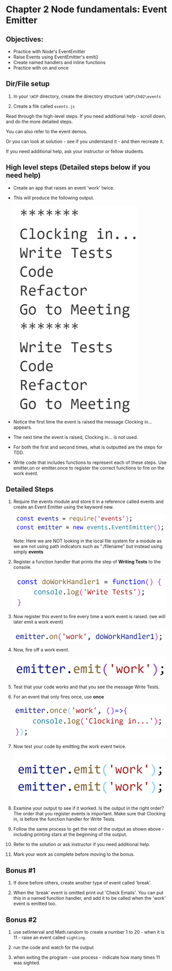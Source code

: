 # Chapter 2 Node fundamentals: Event Emitter
## Objectives:
* Practice with Node's EventEmitter 
* Raise Events using EventEmitter's emit()
* Create named handlers and inline functions
* Practice with on and once 

## Dir/File setup

1. In your `\WIP` directory, create the directory structure `\WIP\Ch02\events`

1. Create a file called `events.js`

Read through the high-level steps. If you need additional help - scroll down, and do the more detailed steps. 

You can also refer to the event demos.

Or you can look at solution  - see if you understand it - and then recreate it.

If you need additional help, ask your instructor or fellow students. 

## High level steps (Detailed steps below if you need help)
* Create an app that raises an event 'work' twice.
* This will produce the following output.

    ![](../screenshots/3-desired-output.png)

* Notice the first time the event is raised the message Clocking in... appears.
* The next time the event is raised, Clocking in... is not used.
* For both the first and second times, what is outputted are the steps for TDD. 
* Write code that includes functions to represent each of these steps. Use emitter.on or emitter.once to register the correct functions to fire on the work event.

## Detailed Steps


1. Require the events module and store it in a reference called events and create an Event Emitter using the keyword new.

    ![](../screenshots/3-require-events.png)

    Note: Here we are NOT looking in the local file system for a module as we are not using path indicators such as "./filename" but instead using simply **events**

2. Register a function handler that prints the step of **Writing Tests** to the console.
   
    ![](../screenshots/3-workhandler1.png)

1. Now register this event to fire every time a work event is raised. (we will later emit a work event)

    ![](../screenshots/3-on-work-write-tests.png)

1. Now, fire off a work event.

    ![](../screenshots/3-fire-work.png)

1. Test that your code works and that you see the message Write Tests.

2. For an event that only fires once, use **once** 

    ![](../screenshots/3-once-clocking-in.png)

   
3. Now test your code by emitting the work event twice.

    ![](../screenshots/3-emit-twice.png)
   
4. Examine your output to see if it worked. Is the output in the right order? The order that you register events is important. Make sure that Clocking in, is before the function handler for Write Tests.

1. Follow the same process to get the rest of the output as shown above - including printing stars at the beginning of the output.
   
2. Refer to the solution or ask instructor if you need additional help.

1. Mark your work as complete before moving to the bonus.
   
## Bonus #1

1. If done before others, create another type of event called 'break'.

2. When the 'break' event is omitted print out 'Check Emails'. You can put this in a named function handler, and add it to be called when the 'work' event is emitted too.

## Bonus #2

1. use setInterval and Math.random to create a number 1 to 20 - when it is 11 - raise an event called `sighting`. 

1. run the code and watch for the output

1. when exiting the program - use process - indicate how many times 11 was sighted.


